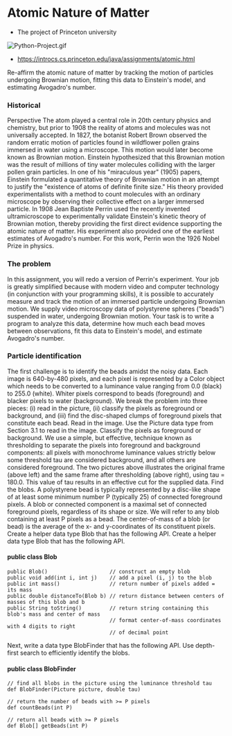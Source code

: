 # Atomic Nature of Matter

- The project of Princeton university

![Python-Project.gif](https://user-images.githubusercontent.com/45029937/79608759-cc920880-810a-11ea-85e1-d71ce40c98b3.gif)

- https://introcs.cs.princeton.edu/java/assignments/atomic.html

Re-affirm the atomic nature of matter by tracking the motion of particles undergoing Brownian motion, fitting this data to Einstein's model, and estimating Avogadro's number.

### Historical 
   Perspective The atom played a central role in 20th century physics and chemistry, but prior to 1908 the reality of atoms and molecules was not universally accepted. In 1827, the botanist Robert Brown observed the random erratic motion of particles found in wildflower pollen grains immersed in water using a microscope. This motion would later become known as Brownian motion. Einstein hypothesized that this Brownian motion was the result of millions of tiny water molecules colliding with the larger pollen grain particles.
  In one of his "miraculous year" (1905) papers, Einstein formulated a quantitative theory of Brownian motion in an attempt to justify the "existence of atoms of definite finite size." His theory provided experimentalists with a method to count molecules with an ordinary microscope by observing their collective effect on a larger immersed particle. In 1908 Jean Baptiste Perrin used the recently invented ultramicroscope to experimentally validate Einstein's kinetic theory of Brownian motion, thereby providing the first direct evidence supporting the atomic nature of matter. His experiment also provided one of the earliest estimates of Avogadro's number. For this work, Perrin won the 1926 Nobel Prize in physics.

### The problem
  In this assignment, you will redo a version of Perrin's experiment. Your job is greatly simplified because with modern video and computer technology (in conjunction with your programming skills), it is possible to accurately measure and track the motion of an immersed particle undergoing Brownian motion. We supply video microscopy data of polystyrene spheres ("beads") suspended in water, undergoing Brownian motion. Your task is to write a program to analyze this data, determine how much each bead moves between observations, fit this data to Einstein's model, and estimate Avogadro's number.
  
### Particle identification 
  The first challenge is to identify the beads amidst the noisy data. Each image is 640-by-480 pixels, and each pixel is represented by a Color object which needs to be converted to a luminance value ranging from 0.0 (black) to 255.0 (white). Whiter pixels correspond to beads (foreground) and blacker pixels to water (background). We break the problem into three pieces: (i) read in the picture, (ii) classify the pixels as foreground or background, and (iii) find the disc-shaped clumps of foreground pixels that constitute each bead.
Read in the image. Use the Picture data type from Section 3.1 to read in the image.
Classify the pixels as foreground or background. We use a simple, but effective, technique known as thresholding to separate the pixels into foreground and background components: all pixels with monochrome luminance values strictly below some threshold tau are considered background, and all others are considered foreground. The two pictures above illustrates the original frame (above left) and the same frame after thresholding (above right), using tau = 180.0. This value of tau results in an effective cut for the supplied data.
Find the blobs. A polystyrene bead is typically represented by a disc-like shape of at least some minimum number P (typically 25) of connected foreground pixels. A blob or connected component is a maximal set of connected foreground pixels, regardless of its shape or size. We will refer to any blob containing at least P pixels as a bead. The center-of-mass of a blob (or bead) is the average of the x- and y-coordinates of its constituent pixels.
Create a helper data type Blob that has the following API.
Create a helper data type Blob that has the following API.

#### public class Blob

```
public Blob()                    // construct an empty blob
public void add(int i, int j)    // add a pixel (i, j) to the blob
public int mass()                // return number of pixels added = its mass
public double distanceTo(Blob b) // return distance between centers of masses of this blob and b
public String toString()         // return string containing this blob's mass and center of mass
                                 // format center-of-mass coordinates with 4 digits to right
                                 // of decimal point
```
Next, write a data type BlobFinder that has the following API. Use depth-first search to efficiently identify the blobs.

#### public class BlobFinder 

```
// find all blobs in the picture using the luminance threshold tau
def BlobFinder(Picture picture, double tau)

// return the number of beads with >= P pixels
def countBeads(int P)

// return all beads with >= P pixels
def Blob[] getBeads(int P)
```
